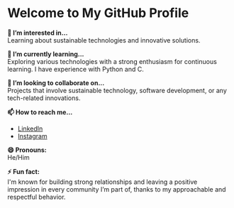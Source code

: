 # Welcome to My GitHub Profile

**👀 I’m interested in...**  
Learning about sustainable technologies and innovative solutions.

**🌱 I’m currently learning...**  
Exploring various technologies with a strong enthusiasm for continuous learning. I have experience with Python and C.

**💞️ I’m looking to collaborate on...**  
Projects that involve sustainable technology, software development, or any tech-related innovations.

**📫 How to reach me...**  
- [LinkedIn](https://www.linkedin.com/in/nagaraj-gatla-a0277a246)  
- [Instagram](https://www.instagram.com/nagaraju_1305)

**😄 Pronouns:**  
He/Him

**⚡ Fun fact:**  
I'm known for building strong relationships and leaving a positive impression in every community I’m part of, thanks to my approachable and respectful behavior.

